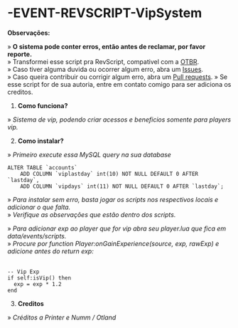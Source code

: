 # -EVENT-REVSCRIPT-VipSystem

**Observações:**

» **O sistema pode conter erros, então antes de reclamar, por favor reporte.**<br>
» Transformei esse script pra RevScript, compativel com a [OTBR](https://github.com/opentibiabr/otservbr-global.git).<br>
» Caso tiver alguma duvida ou ocorrer algum erro, abra um [Issues](https://github.com/brunomaidana97/-EVENT-REVSCRIPT-VipSystem/issues).<br>
» Caso queira contribuir ou corrigir algum erro, abra um [Pull requests](https://github.com/brunomaidana97/-EVENT-REVSCRIPT-VipSystem/pulls).
» Se esse script for de sua autoria, entre em contato comigo para ser adiciona os creditos.

1. **Como funciona?**

» *Sistema de vip, podendo criar acessos e beneficios somente para players vip.*<br>
  

2. **Como instalar?**

» *Primeiro execute essa MySQL query na sua database*

    ALTER TABLE `accounts`
        ADD COLUMN `viplastday` int(10) NOT NULL DEFAULT 0 AFTER `lastday`,
        ADD COLUMN `vipdays` int(11) NOT NULL DEFAULT 0 AFTER `lastday`;

» *Para instalar sem erro, basta jogar os scripts nos respectivos locais e adicionar o que falta.*<br>
» *Verifique as observações que estão dentro dos scripts.*<br>

» *Para adicionar exp ao player que for vip abra seu player.lua que fica em data/events/scripts.*<br>
» *Procure por function Player:onGainExperience(source, exp, rawExp) e adicione antes do return exp:*
<br>
<br>
```
-- Vip Exp
if self:isVip() then
  exp = exp * 1.2
end
```

3. **Creditos**

» *Créditos a Printer e Numm / Otland*
